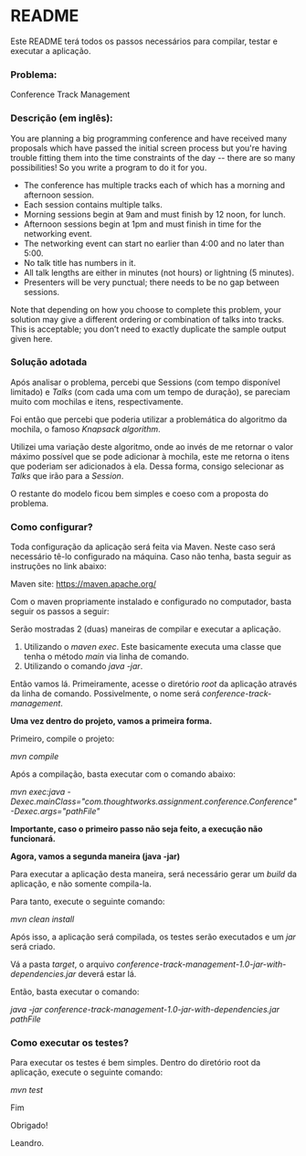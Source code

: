 # README #

Este README terá todos os passos necessários para compilar, testar e executar a aplicação.

### Problema: ###

Conference Track Management

### Descrição (em inglês): ###

You are planning a big programming conference and have received many proposals which have passed the initial screen process but you're having trouble fitting them into the time constraints of the day -- there are so many possibilities! So you write a program to do it for you.

* The conference has multiple tracks each of which has a morning and afternoon session.
* Each session contains multiple talks.
* Morning sessions begin at 9am and must finish by 12 noon, for lunch.
* Afternoon sessions begin at 1pm and must finish in time for the networking event.
* The networking event can start no earlier than 4:00 and no later than 5:00.
* No talk title has numbers in it.
* All talk lengths are either in minutes (not hours) or lightning (5 minutes).
* Presenters will be very punctual; there needs to be no gap between sessions.
 
Note that depending on how you choose to complete this problem, your solution may give a different ordering or combination of talks into tracks. This is acceptable; you don’t need to exactly duplicate the sample output given here.

### Solução adotada ###

Após analisar o problema, percebi que Sessions (com tempo disponível limitado) e *Talks* (com cada uma com um tempo de duração), se pareciam muito com mochilas e itens, respectivamente.

Foi então que percebi que poderia utilizar a problemática do algoritmo da mochila, o famoso *Knapsack algorithm*.

Utilizei uma variação deste algoritmo, onde ao invés de me retornar o valor máximo possível que se pode adicionar à mochila, este me retorna o itens que poderiam ser adicionados à ela. Dessa forma, consigo selecionar as *Talks* que irão para a *Session*.

O restante do modelo ficou bem simples e coeso com a proposta do problema.

### Como configurar? ###

Toda configuração da aplicação será feita via Maven. Neste caso será necessário tê-lo configurado na máquina.
Caso não tenha, basta seguir as instruções no link abaixo:

Maven site: https://maven.apache.org/

Com o maven propriamente instalado e configurado no computador, basta seguir os passos a seguir:

Serão mostradas 2 (duas) maneiras de compilar e executar a aplicação. 

1. Utilizando o *maven exec*. Este basicamente executa uma classe que tenha o método *main* via linha de comando.
2. Utilizando o comando *java -jar*.

Então vamos lá. Primeiramente, acesse o diretório *root* da aplicação através da linha de comando. Possivelmente, o nome será *conference-track-management*.

**Uma vez dentro do projeto, vamos a primeira forma.**

Primeiro, compile o projeto:

*mvn compile*

Após a compilação, basta executar com o comando abaixo:

*mvn exec:java -Dexec.mainClass="com.thoughtworks.assignment.conference.Conference" -Dexec.args="pathFile"*  

**Importante, caso o primeiro passo não seja feito, a execução não funcionará.**

**Agora, vamos a segunda maneira (java -jar)**

Para executar a aplicação desta maneira, será necessário gerar um *build* da aplicação, e não somente compila-la.

Para tanto, execute o seguinte comando:

*mvn clean install*

Após isso, a aplicação será compilada, os testes serão executados e um *jar* será criado.

Vá a pasta *target*, o arquivo *conference-track-management-1.0-jar-with-dependencies.jar* deverá estar lá.

Então, basta executar o comando:

*java -jar conference-track-management-1.0-jar-with-dependencies.jar pathFile*

### Como executar os testes? ###

Para executar os testes é bem simples.
Dentro do diretório root da aplicação, execute o seguinte comando:

*mvn test*

Fim

Obrigado!

Leandro.